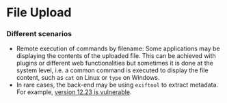 # File Upload

### Different scenarios

* Remote execution of commands by filename: Some applications may be displaying the contents of the uploaded file. This can be achieved with plugins or different web functionalities but sometimes it is done at the system level, i.e. a common command is executed to display the file content, such as `cat` on Linux or `type` on Windows.
* In rare cases, the back-end may be using `exiftool` to extract metadata. For example, [version 12.23 is vulnerable](https://blog.convisoappsec.com/en/a-case-study-on-cve-2021-22204-exiftool-rce/).
